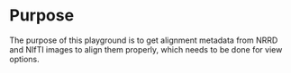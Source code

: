 # Purpose

The purpose of this playground is to get alignment metadata from NRRD and NIfTI images to align them properly, which needs to be done for view options.
